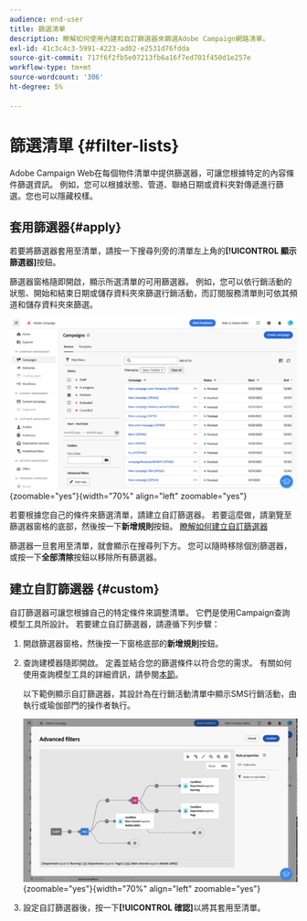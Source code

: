 ```yaml
---
audience: end-user
title: 篩選清單
description: 瞭解如何使用內建和自訂篩選器來篩選Adobe Campaign網路清單。
exl-id: 41c3c4c3-5991-4223-ad02-e2531d76fdda
source-git-commit: 717f6f2fb5e07213fb6a16f7ed701f450d1e257e
workflow-type: tm+mt
source-wordcount: '306'
ht-degree: 5%

---
```


# 篩選清單 {#filter-lists}

Adobe Campaign Web在每個物件清單中提供篩選器，可讓您根據特定的內容條件篩選資訊。 例如，您可以根據狀態、管道、聯絡日期或資料夾對傳遞進行篩選。您也可以隱藏校樣。

## 套用篩選器{#apply}

若要將篩選器套用至清單，請按一下搜尋列旁的清單左上角的&#x200B;**[!UICONTROL 顯示篩選器]**&#x200B;按鈕。

篩選器窗格隨即開啟，顯示所選清單的可用篩選器。 例如，您可以依行銷活動的狀態、開始和結束日期或儲存資料夾來篩選行銷活動，而訂閱服務清單則可依其頻道和儲存資料夾來篩選。

![](assets/filters-pane.png){zoomable="yes"}{width="70%" align="left" zoomable="yes"}

若要根據您自己的條件來篩選清單，請建立自訂篩選器。 若要這麼做，請瀏覽至篩選器窗格的底部，然後按一下&#x200B;**新增規則**&#x200B;按鈕。 [瞭解如何建立自訂篩選器](#custom)

篩選器一旦套用至清單，就會顯示在搜尋列下方。 您可以隨時移除個別篩選器，或按一下&#x200B;**全部清除**&#x200B;按鈕以移除所有篩選器。

## 建立自訂篩選器 {#custom}

自訂篩選器可讓您根據自己的特定條件來調整清單。 它們是使用Campaign查詢模型工具所設計。 若要建立自訂篩選器，請遵循下列步驟：

1. 開啟篩選器窗格，然後按一下窗格底部的&#x200B;**新增規則**&#x200B;按鈕。

1. 查詢建模器隨即開啟。 定義並結合您的篩選條件以符合您的需求。 有關如何使用查詢模型工具的詳細資訊，請參閱[本節](../query/query-modeler-overview.md)。

   以下範例顯示自訂篩選器，其設計為在行銷活動清單中顯示SMS行銷活動，由執行或瑜伽部門的操作者執行。

   ![](assets/filters-sample.png){zoomable="yes"}{width="70%" align="left" zoomable="yes"}

1. 設定自訂篩選器後，按一下&#x200B;**[!UICONTROL 確認]**&#x200B;以將其套用至清單。
